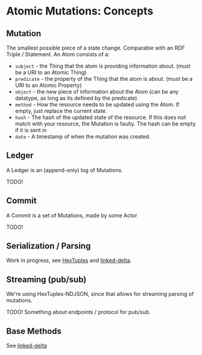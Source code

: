 
# Atomic Mutations: Concepts

## Mutation

The smallest possible piece of a state change.
Comparable with an RDF Triple / Statement.
An Atom consists of a:

- `subject` - the Thing that the atom is providing information about. (must be a URI to an Atomic Thing)
- `predicate` - the property of the Thing that the atom is about. (must be a URI to an Atomic Property)
- `object` - the new piece of information about the Atom (can be any datatype, as long as its defined by the predicate)
- `method` - How the resource needs to be updated using the Atom. If empty, just replace the current state.
- `hash` - The hash of the updated state of the resource. If this does not match with your resource, the Mutation is faulty. The hash can be empty if it is sent in
- `date` - A timestamp of when the mutation was created.

## Ledger

A Ledger is an (append-only) log of Mutations.

TODO!

## Commit

A Commit is a set of Mutations, made by some Actor

TODO!

## Serialization / Parsing

Work in progress, see [HexTuples](https://github.com/ontola/hextuples) and [linked-delta](https://github.com/ontola/linked-delta).

## Streaming (pub/sub)

We're using HexTuples-NDJSON, since that allows for streaming parsing of mutations.

TODO! Something about endpoints / protocol for pub/sub.

## Base Methods

See [linked-delta](http://purl.org/linked-delta)
